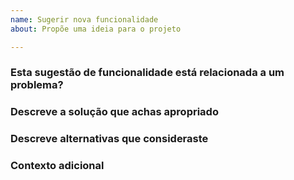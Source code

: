 ```yaml
---
name: Sugerir nova funcionalidade
about: Propõe uma ideia para o projeto

---
```


### Esta sugestão de funcionalidade está relacionada a um problema?
<!-- Uma descrição clara e concisa de qual é o problema. -->

### Descreve a solução que achas apropriado
<!-- Uma descrição do que achas que devia acontecer. -->

### Descreve alternativas que consideraste
<!-- Uma descrição clara e concisa de quaisquer soluções ou opções alternativas que consideraste. -->

### Contexto adicional
<!-- Adiciona qualquer outro contexto ou capturas de ecrã sobre a ideia/funcionalidade que estás a sugerir. -->
